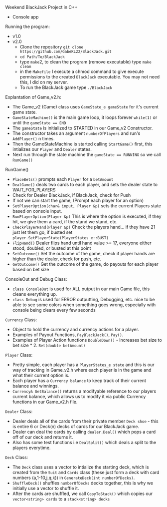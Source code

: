 Weekend BlackJack Project in C++
- Console app

Running the program:
- v1.0 
- v2.0
    - Clone the repository `git clone https://github.com/GabeKL22/BlackJack.git`
    - `cd Path/To/BlackJack`
    - type `make`2, to clean the program (remove executable) type `make clean`
    - in the `Makefile` I execute a chmod command to give execute permissions to the created `BlackJack` executable. You may not need this, I did on my server. 
    - To run the BlackJack game type `./BlackJack`


Explantation of Game_v2.h:
- The Game_v2 (Game) class uses `GameState_e gameState` for it's current game state.
- `GameStateMachine()` is the main game loop, it loops forever `while(1)` or until the `gameState == END` 
- The `gameState` is initialized to STARTED in our Game_v2 Constructor. 
- The constructor takes an argument `numberOfPlayers` and run's `AddPlayer()` n times.  
- Then the GameStateMachine is started calling `StartGame()` first, this intializes our `Player` and `Dealer` states.
- Next run through the state machine the `gameState == RUNNING` so we call `RunGame()`

RunGame()
- `PlaceBets()` prompts each `Player` for a `betAmount`
- `DealGame()` deals two cards to each player, and sets the dealer state to WAIT_FOR_PLAYERS 
- Check for Dealer BlackJack, if BlackJack, check for Push
- If not we can start the game, (Prompt each player for an option)
- `SetPlayerOption(char& input, Player &p)` sets the current Players state based on console input.
- `RunPlayerOption(Player &p)` This is where the option is executed, if they hit, we give them a card, if the stand we stand, etc. 
- `CheckPlayerHand(Player &p)` Check the players hand... if they have 21 just let them go, if busted set `player.SetPlayerState(PlayerStates_e::BUST)`
- `FlipHand()` Dealer flips hand until hand value >= 17, everyone either stood, doubled, or busted at this point
- `SetOutcome()` Set the outcome of the game, check if player hands are higher than the dealer, check for push, etc.
- `GetOutcome()` Get the outcome of the game, do payouts for each player based on bet size


ConsoleOut and Debug Class:
- `class ConsoleOut` is used for ALL output in our main Game file, this cleans everything up. 
- `class Debug` is used for ERROR outputting, Debugging, etc. nice to be able to see some colors when something goes wrong, especially with console being clears every few seconds 

`Currency` Class:
- Object to hold the currency and currency actions for a player.
- Examples of Payout Functions, `PayBlackJack()`, `Pay()`.
- Examples of Player Action functions `DoubleDown()` - Increases bet size to bet size * 2. `Bet(double betAmount)`

`Player` Class:
- Pretty simple, each player has a `PlayerStates_e state` and this is our way of tracking in Game_v2.h where each player is in the game and what their current option is. 
- Each player has a `Currency balance` to keep track of their current balance and winnings. 
- `Currency& GetBalance()` returns a modifyable reference to our players current balance, which allows us to modify it via public Currency functions in our Game_v2.h file. 

`Dealer` Class:
- Dealer deals all of the cards from their private member `Deck shoe` - this is entire 6 or Deck(n) decks of cards for our BlackJack game. 
- Dealer can deal the cards by calling `dealer.Deal()` which pops a card off of our deck and returns it. 
- Also has some test functions i.e `DealSplit()` which deals a split to the players everytime. 

`Deck` Class:
- The `Deck` class uses a vector to intialize the starting deck, which is created from the `Suit` and `Cards` class (these just form a deck with card numbers (a,1-10,j,q,k)) in `GenerateDeck(int numberOfDecks)`.
- `ShuffleDeck()` shuffles `numberOfDecks` decks together, this is why we initially use a vector to shuffle it.
- After the cards are shuffled, we call `CopyToStack()` which copies our `vector<string> cards` to a `stack<string> decks`
